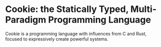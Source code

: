 # Cookie: the Statically Typed, Multi-Paradigm Programming Language 

Cookie is a programming language with influences from C and Rust, focused to expressively create powerful systems. 
